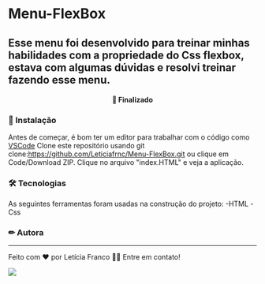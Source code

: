
# Menu-FlexBox
## Esse menu foi desenvolvido para treinar minhas habilidades com a propriedade do Css flexbox, estava com algumas dúvidas e resolvi treinar fazendo esse menu.

<h4 align="center"> 
🚀 Finalizado
</h4>

### 🏁 Instalação

Antes de começar, é bom ter um editor para trabalhar com o código como [VSCode](https://code.visualstudio.com/)
Clone este repositório usando git clone:https://github.com/Leticiafrnc/Menu-FlexBox.git ou clique em Code/Download ZIP. Clique no arquivo "index.HTML" e veja a aplicação.

### 🛠 Tecnologias

As seguintes ferramentas foram usadas na construção do projeto:
-HTML
-Css


### ✏ Autora
---

Feito com ❤️ por Letícia Franco 👋🏽 Entre em contato!

 [<img src="https://img.shields.io/badge/linkedin-%230077B5.svg?&style=for-the-badge&logo=linkedin&logoColor=white" />](https://www.linkedin.com/in/leticiafrnc//) 
